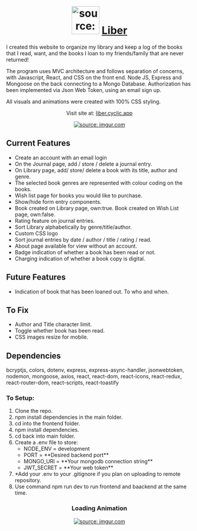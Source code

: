 <h1 align="center"><img height="75px"src="https://i.imgur.com/OgwNEG6.png" title="source: imgur.com" /> <a href="https://liber.cyclic.app/">Liber</a></h1>

I created this website to organize my library and keep a log of the books that I read, want, and the books I loan to my friends/family that are never returned!

The program uses MVC architecture and follows separation of concerns, with Javascript, React, and CSS on the front end. Node JS, Express and Mongoose on the back connecting to a Mongo Database.
Authorization has been implemented via Json Web Token, using an email sign up.

All visuals and animations were created with 100% CSS styling.<p>

<p align="center">Visit site at: <a href="https://liber.cyclic.app/">liber.cyclic.app</a></p>

<p align="center"><a href="https://imgur.com/WATox28"><img src="https://i.imgur.com/WATox28.gif" title="source: imgur.com" /></a></p>

<h2>Current Features</h2>
<ul>
<li>Create an account with an email login</li>
<li>On the Journal page, add / store / delete a journal entry.</li>
<li>On Library page, add/ store/ delete a book with its title, author and genre.</li>
<li>The selected book genres are represented with colour coding on the books.</li>
<li>Wish list page for books you would like to purchase.</li>
<li>Show/hide form entry components.</li>
<li>Book created on Library page, own:true. Book created on Wish List page, own:false.</li>
<li>Rating feature on journal entries.</li>
<li>Sort Library alphabetically by genre/title/author.</li>
<li>Custom CSS logo</li>
<li>Sort journal entries by date / author / title / rating / read.</li>
<li>About page available for view without an account.</li>
<li>Badge indication of whether a book has been read or not.</li>
<li>Charging indication of whether a book copy is digital.</li>
</ul>

<h2>Future Features</h2>
<ul>
<li>Indication of book that has been loaned out. To who and when.</li>
</ul>

<h2>To Fix</h2>
<ul>
<li>Author and Title character limit.</li>
<li>Toggle whether book has been read.</li>
<li>CSS images resize for mobile.</li>
</ul>

<h2>Dependencies</h2>
bcryptjs, colors, dotenv, express, express-async-handler, jsonwebtoken, nodemon, mongoose, axios, react, react-dom, react-icons, react-redux, react-router-dom, react-scripts, react-toastify
<h3>To Setup:</h3>
<ol>
<li> Clone the repo. </li>
<li> npm install dependencies in the main folder.</li>
<li> cd into the frontend folder.</li>
<li> npm install dependencies.</li>
<li> cd back into main folder.</li>
<li> Create a .env file to store:
<ul>
  <li>NODE_ENV = development</li>
  <li>PORT = **Desired backend port**</li>
  <li>MONGO_URI = **Your mongodb connection string**</li>
  <li>JWT_SECRET = **Your web token**</li>
  </ul>
  </li>
<li> *Add your .env to your .gitignore if you plan on uploading to remote repository. </li>
<li> Use command npm run dev to run frontend and baackend at the same time.</li>
</ol>

<h3 align="center">Loading Animation</h3>
<p align="center"><a href="https://imgur.com/sYUPO9J"><img src="https://i.imgur.com/sYUPO9J.gif" title="source: imgur.com" /></a></p>
